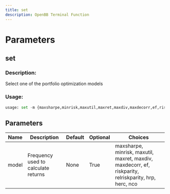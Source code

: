 ```yaml
---
title: set
description: OpenBB Terminal Function
---
```


# Parameters

## set

### Description: 

Select one of the portfolio optimization models

### Usage: 
```python
usage: set -m {maxsharpe,minrisk,maxutil,maxret,maxdiv,maxdecorr,ef,riskparity,relriskparity,hrp,herc,nco}
```

## Parameters

| Name | Description | Default | Optional | Choices |
| ---- | ----------- | ------- | -------- | ------- |
| model | Frequency used to calculate returns | None | True | maxsharpe, minrisk, maxutil, maxret, maxdiv, maxdecorr, ef, riskparity, relriskparity, hrp, herc, nco |


